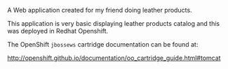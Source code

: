 A Web application created for my friend doing leather products.

This application is very basic displaying leather products catalog and this was deployed in Redhat Openshift.

The OpenShift `jbossews` cartridge documentation can be found at:

http://openshift.github.io/documentation/oo_cartridge_guide.html#tomcat
